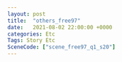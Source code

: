 ```yaml
---
layout: post
title:  "others_free97"
date:   2021-08-02 22:00:00 +0000
categories: Etc
Tags: Story Etc
SceneCode: ["scene_free97_q1_s20"]
---
```


